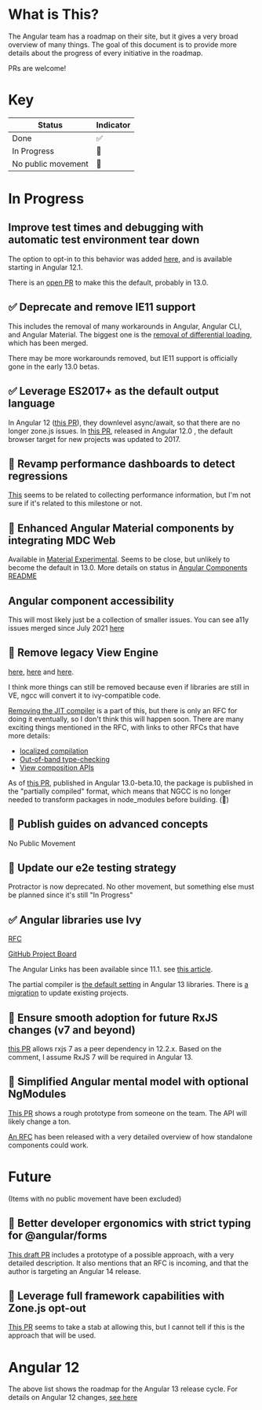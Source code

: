 # What is This?

The Angular team has a roadmap on their site, but it gives a very broad overview of many things.
The goal of this document is to provide more details about the progress of every initiative in the roadmap.

PRs are welcome!

# Key

| Status | Indicator |
|--|--|
| Done | ✅ |
| In Progress | 🚧 |
| No public movement | 🤫 |

# In Progress

## Improve test times and debugging with automatic test environment tear down

The option to opt-in to this behavior was added [here](https://github.com/angular/angular/pull/42566), and is available starting in Angular 12.1.

There is an [open PR](https://github.com/angular/angular/pull/43353) to make this the default, probably in 13.0.

## ✅ Deprecate and remove IE11 support
This includes the removal of many workarounds in Angular, Angular CLI, and Angular Material. The biggest one is the [removal of differential loading](https://github.com/angular/angular-cli/pull/21467), which has been merged.

There may be more workarounds removed, but IE11 support is officially gone in the early 13.0 betas.


## ✅ Leverage ES2017+ as the default output language
In Angular 12 ([this PR](https://github.com/angular/angular-cli/pull/19871)), they downlevel async/await, so that there are no longer zone.js issues. In [this PR](https://github.com/angular/angular-cli/commit/81129e12d0ae4cbaeb5ab537facb7990be9b8b45), released in Angular 12.0 , the default browser target for new projects was updated to 2017.

## 🤫 Revamp performance dashboards to detect regressions

[This](https://github.com/angular/angular/pull/41125) seems to be related to collecting performance information, but I'm not sure if it's related to this milestone or not.


## 🚧 Enhanced Angular Material components by integrating MDC Web

Available in [Material Experimental](https://github.com/angular/components/tree/master/src/material-experimental). Seems to be close, but unlikely to become the default in 13.0. More details on status in [Angular Components README](https://github.com/angular/components/tree/b8d83cb0f4d990a1cb8a976b2383817b304e4dcd#what-were-working-on-now-q1-2021)

## Angular component accessibility
This will most likely just be a collection of smaller issues. You can see a11y issues merged since July 2021 [here](https://github.com/angular/components/issues?q=label%3Aa11y+is%3Aclosed+merged%3A%3E%3D2021-07-01+)

## 🚧 Remove legacy View Engine

[here](https://github.com/angular/angular-cli/pull/20434), [here](https://github.com/angular/angular-cli/pull/20443) and [here](https://github.com/angular/angular-cli/pull/20397).

I think more things can still be removed because even if libraries are still in VE, ngcc will convert it to ivy-compatible code.

[Removing the JIT compiler](https://github.com/angular/angular/issues/43133) is a part of this, but there is only an RFC for doing it eventually, so I don't think this will happen soon. There are many exciting things mentioned in the RFC, with links to other RFCs that have more details:
* [localized compilation](https://github.com/angular/angular/issues/43165)
* [Out-of-band type-checking](https://github.com/angular/angular/issues/43131)
* [View composition APIs](https://github.com/angular/angular/issues/43120)

As of [this PR](https://github.com/angular/angular/pull/43431), published in Angular 13.0-beta.10, the package is published in the "partially compiled" format, which means that NGCC is no longer needed to transform packages in node_modules before building. (🥳)

## 🤫 Publish guides on advanced concepts

No Public Movement

## 🚧 Update our e2e testing strategy

Protractor is now deprecated. No other movement, but something else must be planned since it's still "In Progress"

## ✅ Angular libraries use Ivy
[RFC](https://github.com/angular/angular/issues/38366)

[GitHub Project Board](https://github.com/orgs/angular/projects/2)

The Angular Links has been available since 11.1. see [this article](https://blog.ninja-squad.com/2021/01/27/angular-linker/).

The partial compiler is [the default setting](https://github.com/angular/angular-cli/pull/20470) in Angular 13 libraries. There is [a migration](https://github.com/angular/angular-cli/pull/21616) to update existing projects.

## 🚧 Ensure smooth adoption for future RxJS changes (v7 and beyond)

[this PR](https://github.com/angular/angular/pull/42991) allows rxjs 7 as a peer dependency in 12.2.x. Based on the comment, I assume RxJS 7 will be required in Angular 13.

## 🚧 Simplified Angular mental model with optional NgModules

[This PR](https://github.com/angular/angular/pull/42831) shows a rough prototype from someone on the team. The API will likely change a ton.

[An RFC](https://github.com/angular/angular/discussions/43784) has been released with a very detailed overview of how standalone components could work.

# Future
(Items with no public movement have been excluded)

## 🚧 Better developer ergonomics with strict typing for @angular/forms
[This draft PR](https://github.com/angular/angular/pull/43834) includes a prototype of a possible approach, with a very detailed description. 
It also mentions that an RFC is incoming, and that the author is targeting an Angular 14 release.

## 🚧 Leverage full framework capabilities with Zone.js opt-out

[This PR](https://github.com/angular/angular/pull/43081) seems to take a stab at allowing this, but I cannot tell if this is the approach that will be used.

# Angular 12

The above list shows the roadmap for the Angular 13 release cycle. For details on Angular 12 changes, [see here](./angular-12.md)
